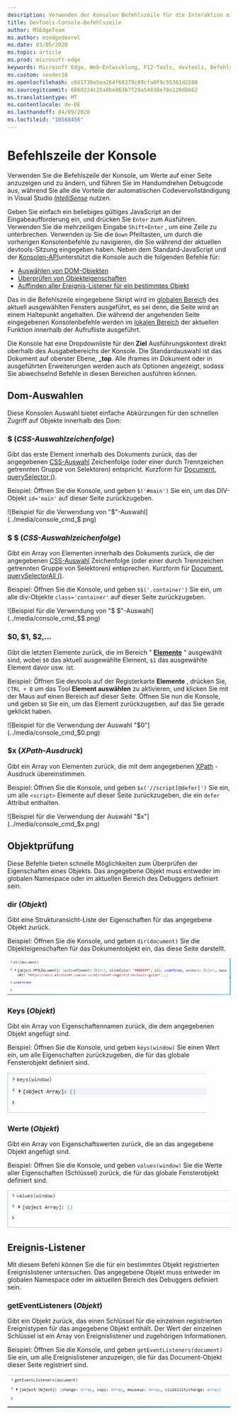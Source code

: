 ```yaml
---
description: Verwenden der Konsolen Befehlszeile für die Interaktion mit einer ausgeführten Seite
title: DevTools-Console-Befehlszeile
author: MSEdgeTeam
ms.author: msedgedevrel
ms.date: 03/05/2020
ms.topic: article
ms.prod: microsoft-edge
keywords: Microsoft Edge, Web-Entwicklung, F12-Tools, devtools, Befehlszeile der Konsole
ms.custom: seodec18
ms.openlocfilehash: c661736e5ea264f60279c89cfa0f9c55361d2288
ms.sourcegitcommit: 6860234c25a8be863b7f29a54838e78e120dbb62
ms.translationtype: MT
ms.contentlocale: de-DE
ms.lasthandoff: 04/09/2020
ms.locfileid: "10568456"
---
```

# Befehlszeile der Konsole

Verwenden Sie die Befehlszeile der Konsole, um Werte auf einer Seite anzuzeigen und zu ändern, und führen Sie im Handumdrehen Debugcode aus, während Sie alle die Vorteile der automatischen Codevervollständigung in Visual Studio [*IntelliSense*](/visualstudio/ide/javascript-intellisense) nutzen. 

Geben Sie einfach ein beliebiges gültiges JavaScript an der Eingabeaufforderung ein, und drücken Sie `Enter` zum Ausführen. Verwenden Sie die mehrzeiligen Eingabe `Shift+Enter` , um eine Zeile zu unterbrechen. Verwenden `Up` Sie die `Down` Pfeiltasten, um durch die vorherigen Konsolenbefehle zu navigieren, die Sie während der aktuellen devtools-Sitzung eingegeben haben. Neben dem Standard-JavaScript und der [Konsolen-API](./console-api.md)unterstützt die Konsole auch die folgenden Befehle für:

 - [Auswählen von DOM-Objekten](#dom-selectors)
 - [Überprüfen von Objekteigenschaften](#object-inspection)
 - [Auffinden aller Ereignis-Listener für ein bestimmtes Objekt](#event-listeners)

Das in die Befehlszeile eingegebene Skript wird im [globalen Bereich](/scripting/javascript/advanced/variable-scope-javascript) des aktuell ausgewählten Fensters ausgeführt, es sei denn, die Seite wird an einem Haltepunkt angehalten. Die während der angehenden Seite eingegebenen Konsolenbefehle werden im [lokalen Bereich](/scripting/javascript/advanced/variable-scope-javascript) der aktuellen Funktion innerhalb der Aufrufliste ausgeführt.

Die Konsole hat eine Dropdownliste für den **Ziel** Ausführungskontext direkt oberhalb des Ausgabebereichs der Konsole. Die Standardauswahl ist das Dokument auf oberster Ebene, **_top**. Alle iframes im Dokument oder in ausgeführten Erweiterungen werden auch als Optionen angezeigt, sodass Sie abwechselnd Befehle in diesen Bereichen ausführen können.

## Dom-Auswahlen
Diese Konsolen Auswahl bietet einfache Abkürzungen für den schnellen Zugriff auf Objekte innerhalb des Dom:

### $ (*CSS-Auswahlzeichenfolge*)
Gibt das erste Element innerhalb des Dokuments zurück, das der angegebenen [CSS-Auswahl](https://developer.mozilla.org/docs/Learn/CSS/Introduction_to_CSS/Selectors)  Zeichenfolge (oder einer durch Trennzeichen getrennten Gruppe von Selektoren) entspricht. Kurzform für [Document. querySelector ()](https://developer.mozilla.org/docs/Web/API/Document/querySelector).

Beispiel: Öffnen Sie die Konsole, und geben `$('#main')` Sie ein, um das DIV-Objekt `id='main'` auf dieser Seite zurückzugeben.

![Beispiel für die Verwendung von "$"-Auswahl](../media/console_cmd_$.png)

### $ $ (*CSS-Auswahlzeichenfolge*)
Gibt ein Array von Elementen innerhalb des Dokuments zurück, die der angegebenen [CSS-Auswahl](https://developer.mozilla.org/docs/Learn/CSS/Introduction_to_CSS/Selectors)  Zeichenfolge (oder einer durch Trennzeichen getrennten Gruppe von Selektoren) entsprechen. Kurzform für [Document. querySelectorAll ()](https://developer.mozilla.org/docs/Web/API/Document/querySelectorAll).

Beispiel: Öffnen Sie die Konsole, und geben `$$('.container')` Sie ein, um alle div-Objekte `class='container'` auf dieser Seite zurückzugeben.

![Beispiel für die Verwendung von "$ $"-Auswahl](../media/console_cmd_$$.png)

### $0, $1, $2,...
Gibt die letzten Elemente zurück, die im Bereich " [**Elemente**](../elements.md) " ausgewählt sind, wobei `$0` das aktuell ausgewählte Element, `$1` das ausgewählte Element davor usw. ist.

Beispiel: Öffnen Sie devtools auf der Registerkarte **Elemente** , drücken Sie, `CTRL + B` um das Tool **Element auswählen** zu aktivieren, und klicken Sie mit der Maus auf einen Bereich auf dieser Seite. Öffnen Sie nun die Konsole, und geben `$0` Sie ein, um das Element zurückzugeben, auf das Sie gerade geklickt haben.

![Beispiel für die Verwendung der Auswahl "$0"](../media/console_cmd_$0.png)

### $x (*XPath-Ausdruck*)
Gibt ein Array von Elementen zurück, die mit dem angegebenen [XPath](https://developer.mozilla.org/docs/Introduction_to_using_XPath_in_JavaScript) -Ausdruck übereinstimmen. 

Beispiel: Öffnen Sie die Konsole, und geben `$x('//script[@defer]')` Sie ein, um alle `<script>` Elemente auf dieser Seite zurückzugeben, die ein `defer` Attribut enthalten.

![Beispiel für die Verwendung der Auswahl "$x"](../media/console_cmd_$x.png)

## Objektprüfung

Diese Befehle bieten schnelle Möglichkeiten zum Überprüfen der Eigenschaften eines Objekts. Das angegebene Objekt muss entweder im globalen Namespace oder im aktuellen Bereich des Debuggers definiert sein.

### dir (*Objekt*)
Gibt eine Strukturansicht-Liste der Eigenschaften für das angegebene Objekt zurück.

Beispiel: Öffnen Sie die Konsole, und geben `dir(document)` Sie die Objekteigenschaften für das Dokumentobjekt ein, das diese Seite darstellt.

![Beispiel für die Verwendung der "dir"-Methode](../media/console_cmd_dir.png)

### Keys (*Objekt*)
Gibt ein Array von Eigenschaftennamen zurück, die dem angegebenen Objekt angefügt sind.

Beispiel: Öffnen Sie die Konsole, und geben `keys(window)` Sie einen Wert ein, um alle Eigenschaften zurückzugeben, die für das globale Fensterobjekt definiert sind.

![Beispiel für die Verwendung der "Keys"-Methode](../media/console_cmd_keys.png)

### Werte (*Objekt*)
Gibt ein Array von Eigenschaftswerten zurück, die an das angegebene Objekt angefügt sind.

Beispiel: Öffnen Sie die Konsole, und geben `values(window)` Sie die Werte aller Eigenschaften (Schlüssel) zurück, die für das globale Fensterobjekt definiert sind.

![Beispiel für die Verwendung der "Values"-Methode](../media/console_cmd_values.png)

## Ereignis-Listener

Mit diesem Befehl können Sie die für ein bestimmtes Objekt registrierten Ereignislistener untersuchen. Das angegebene Objekt muss entweder im globalen Namespace oder im aktuellen Bereich des Debuggers definiert sein.

### getEventListeners (*Objekt*)
Gibt ein Objekt zurück, das einen Schlüssel für die einzelnen registrierten Ereignistypen für das angegebene Objekt enthält. Der Wert der einzelnen Schlüssel ist ein Array von Ereignislistener und zugehörigen Informationen. 

Beispiel: Öffnen Sie die Konsole, und geben `getEventListeners(document)` Sie ein, um alle Ereignislistener anzuzeigen, die für das Document-Objekt dieser Seite registriert sind.

![Beispiel für die Verwendung der "getEventListeners"-Methode](../media/console_cmd_getEventListeners.png)

